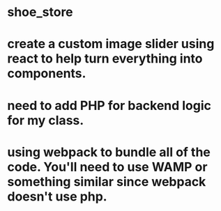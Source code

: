 # shoe_store

# create a custom image slider using react to help turn everything into components.

# need to add PHP for backend logic for my class.

# using webpack to bundle all of the code. You'll need to use WAMP or something similar since webpack doesn't use php.